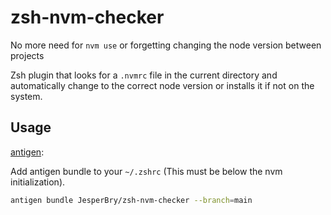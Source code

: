# zsh-nvm-checker

No more need for `nvm use` or forgetting changing the node version between projects

Zsh plugin that looks for a `.nvmrc` file in the current directory and automatically change to the correct node version or installs it if not on the system.

## Usage

[antigen](https://github.com/zsh-users/antigen):

Add antigen bundle to your `~/.zshrc` (This must be below the nvm initialization).

```zsh
antigen bundle JesperBry/zsh-nvm-checker --branch=main
```
